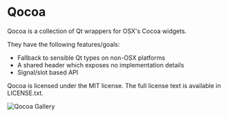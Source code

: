 Qocoa
=====

Qocoa is a collection of Qt wrappers for OSX's Cocoa widgets.

They have the following features/goals:

- Fallback to sensible Qt types on non-OSX platforms
- A shared header which exposes no implementation details
- Signal/slot based API

Qocoa is licensed under the MIT license.
The full license text is available in LICENSE.txt.

![Qocoa Gallery](https://github.com/mikemcquaid/Qocoa/raw/master/gallery.png)